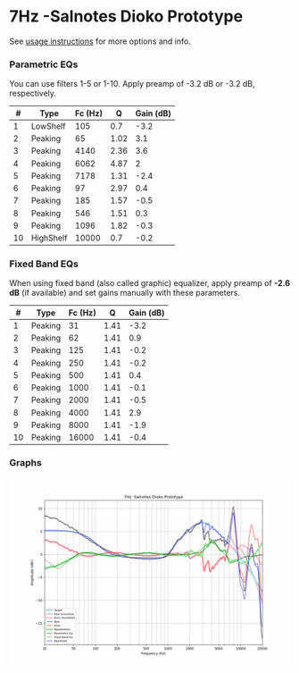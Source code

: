 # 7Hz -Salnotes Dioko Prototype
See [usage instructions](https://github.com/jaakkopasanen/AutoEq#usage) for more options and info.

### Parametric EQs
You can use filters 1-5 or 1-10. Apply preamp of -3.2 dB or -3.2 dB, respectively.

|   # | Type      |   Fc (Hz) |    Q |   Gain (dB) |
|-----|-----------|-----------|------|-------------|
|   1 | LowShelf  |       105 | 0.7  |        -3.2 |
|   2 | Peaking   |        65 | 1.02 |         3.1 |
|   3 | Peaking   |      4140 | 2.36 |         3.6 |
|   4 | Peaking   |      6062 | 4.87 |         2   |
|   5 | Peaking   |      7178 | 1.31 |        -2.4 |
|   6 | Peaking   |        97 | 2.97 |         0.4 |
|   7 | Peaking   |       185 | 1.57 |        -0.5 |
|   8 | Peaking   |       546 | 1.51 |         0.3 |
|   9 | Peaking   |      1096 | 1.82 |        -0.3 |
|  10 | HighShelf |     10000 | 0.7  |        -0.2 |

### Fixed Band EQs
When using fixed band (also called graphic) equalizer, apply preamp of **-2.6 dB** (if available) and set gains manually with these parameters.

|   # | Type    |   Fc (Hz) |    Q |   Gain (dB) |
|-----|---------|-----------|------|-------------|
|   1 | Peaking |        31 | 1.41 |        -3.2 |
|   2 | Peaking |        62 | 1.41 |         0.9 |
|   3 | Peaking |       125 | 1.41 |        -0.2 |
|   4 | Peaking |       250 | 1.41 |        -0.2 |
|   5 | Peaking |       500 | 1.41 |         0.4 |
|   6 | Peaking |      1000 | 1.41 |        -0.1 |
|   7 | Peaking |      2000 | 1.41 |        -0.5 |
|   8 | Peaking |      4000 | 1.41 |         2.9 |
|   9 | Peaking |      8000 | 1.41 |        -1.9 |
|  10 | Peaking |     16000 | 1.41 |        -0.4 |

### Graphs
![](./7Hz%20-Salnotes%20Dioko%20Prototype.png)
